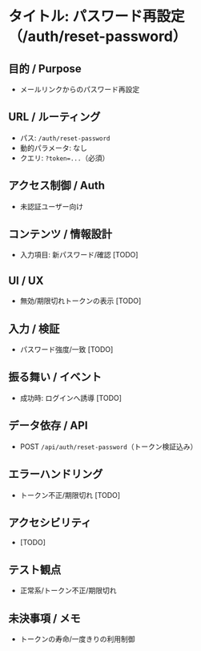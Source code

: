 # タイトル: パスワード再設定（/auth/reset-password）

## 目的 / Purpose
- メールリンクからのパスワード再設定

## URL / ルーティング
- パス: `/auth/reset-password`
- 動的パラメータ: なし
- クエリ: `?token=...`（必須）

## アクセス制御 / Auth
- 未認証ユーザー向け

## コンテンツ / 情報設計
- 入力項目: 新パスワード/確認 [TODO]

## UI / UX
- 無効/期限切れトークンの表示 [TODO]

## 入力 / 検証
- パスワード強度/一致 [TODO]

## 振る舞い / イベント
- 成功時: ログインへ誘導 [TODO]

## データ依存 / API
- POST `/api/auth/reset-password`（トークン検証込み）

## エラーハンドリング
- トークン不正/期限切れ [TODO]

## アクセシビリティ
- [TODO]

## テスト観点
- 正常系/トークン不正/期限切れ

## 未決事項 / メモ
- トークンの寿命/一度きりの利用制御

